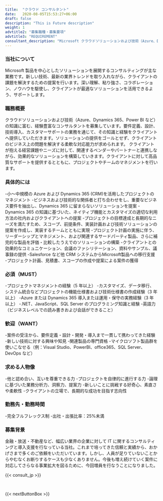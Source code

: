 ```yaml
---
title:  "クラウド コンサルタント"
date:   2020-08-05T15:53:27+06:00
draft: false
description: "This is Future description"
weight: 1
advtitle2: "募集職種・募集要項"
advtitle3: "REQUIREMENT"
consultant_description: "Microsoft クラウドソリューションおよび技術（Azure、Dynamics 365、Power BI など）の知識に富む、経験豊富なコンサルタントを募集しています。要件定義、設計、技術導入、カスタマーサポートの業務を通じて、その知識と経験をクライアントへ提供していただきます。ソリューションの提供をゴールとせず、クライアントのビジネス上の問題を解決する柔軟な対応能力が求められます。\n\nクライアントが抱える経営課題やニーズに対して、関連するベンダーやパートナーと連携しながら、効果的なソリューションを構築していきます。クライアントに対して高品質なサポートを提供するとともに、プロジェクトやチームのマネジメントを行います。"
---
```

### 当社について

Microsoft 製品を中心としたソリューションを展開するコンサルティングが主な業務です。新しい技術、最新の業界トレンドを取り入れながら、クライアントの課題を解決するための提案を行います。深い理解、粘り強さ、コラボレーション、ノウハウを駆使し、クライアントが最適なソリューションを活用できるよう、サポートします。

### 職務概要

クラウドソリューションおよび技術（Azure、Dynamics 365、Power BI など）の知識に富む、経験豊富なコンサルタントを募集しています。要件定義、設計、技術導入、カスタマーサポートの業務を通じて、その知識と経験をクライアントへ提供していただきます。ソリューションの提供をゴールとせず、クライアントのビジネス上の問題を解決する柔軟な対応能力が求められます。
クライアントが抱える経営課題やニーズに対して、関連するベンダーやパートナーと連携しながら、効果的なソリューションを構築していきます。クライアントに対して高品質なサポートを提供するとともに、プロジェクトやチームのマネジメントを行います。

### 具体的には

-小～中規模の Azure および Dynamics 365 (CRM)を活用したプロジェクトのマネジメント
-ビジネスおよび技術的な関係者と打ち合わせをし、重要なビジネス要件を抽出し、Dynamics 365 に留まらないソリューションを提案
-Dynamics 365 の知識に基づいた、ネイティブ機能とカスタマイズの適切な利用方法の社内およびクライアントへの提案
-プロジェクトの目標達成と長期的なニーズを満たすため、スコープ、前提条件、実装計画および技術ソリューションの提案を作成し、実装するチームとともに実現
-プロジェクト計画の実施に伴う、リーダーシップとマネジメント、および関連するサードパーティ製品、さらに補完的な製品を評価・比較したうえでのソリューションの構築
-クライアントとの効果的なコミュニケーション、会議のファシリテーション、資料やサンプル、議事録の提供
-Salesforce など他 CRM システムからMicrosoft製品への移行支援
-プロジェクト計画、見積書、スコープの作成や提案による案件の獲得

### 必須（MUST）

-プロジェクトマネジメントの経験（5 年以上）
-カスタマイズ、データ移行、システム統合などプロジェクトの機能仕様書および技術仕様書の作成経験（3 年以上）
-Azure または Dynamics 365 導入または運用・保守の実務経験（3 年以上）
-.NET、JavaScript、SQL Server のプログラミング知識と経験
-英語力（ビジネスレベルでの読み書きおよび会話ができること）

### 歓迎（WANT）

-案件の受注から、要件定義・設計・開発・導入まで一貫して携わってきた経験
-新しい技術に対する興味や知見
-関連製品の専門資格
-マイクロソフト製品群を使いこなせる（例：Visual Studio、PowerBI、office365、SQL Server、DevOps など）

### 求める人物像

-他と認め合い、互いを尊重できる力
-プロジェクトを自律的に進行する力
-論理に基づいた業務分析力、洞察力、提案力
-新しいことに挑戦する好奇心、素直さや柔軟性
-クライアントの立場で、長期的な成功を目指す志向性

### 勤務先・勤務時間

-完全フルフレックス制
-出社・出張比率：25%未満

### 募集背景

金融・放送・不動産など、幅広い業界の企業に対して IT に関するコンサルティングと導入支援を行なっている当社。これまで培ってきた信頼と実績から、おかげさまで多くのご依頼をいただいています。しかし、人員が足りていないことからやむなくお断りするケースも少なくありません。今後も増え続けていく案件に対応してさらなる事業拡大を図るために、今回増員を行なうことになりました。


{{< consult_jp >}}

&nbsp;

{{< nextButtonBox >}}
